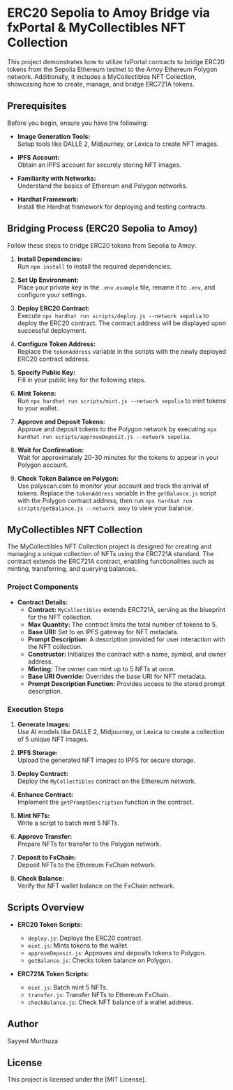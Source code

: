 # ERC20 Sepolia to Amoy Bridge via fxPortal & MyCollectibles NFT Collection

This project demonstrates how to utilize fxPortal contracts to bridge ERC20 tokens from the Sepolia Ethereum testnet to the Amoy Ethereum Polygon network. Additionally, it includes a MyCollectibles NFT Collection, showcasing how to create, manage, and bridge ERC721A tokens.

## Prerequisites

Before you begin, ensure you have the following:

- **Image Generation Tools:**  
  Setup tools like DALLE 2, Midjourney, or Lexica to create NFT images.

- **IPFS Account:**  
  Obtain an IPFS account for securely storing NFT images.

- **Familiarity with Networks:**  
  Understand the basics of Ethereum and Polygon networks.

- **Hardhat Framework:**  
  Install the Hardhat framework for deploying and testing contracts.

## Bridging Process (ERC20 Sepolia to Amoy)

Follow these steps to bridge ERC20 tokens from Sepolia to Amoy:

1. **Install Dependencies:**  
   Run `npm install` to install the required dependencies.

2. **Set Up Environment:**  
   Place your private key in the `.env.example` file, rename it to `.env`, and configure your settings.

3. **Deploy ERC20 Contract:**  
   Execute `npx hardhat run scripts/deploy.js --network sepolia` to deploy the ERC20 contract. The contract address will be displayed upon successful deployment.

4. **Configure Token Address:**  
   Replace the `tokenAddress` variable in the scripts with the newly deployed ERC20 contract address.

5. **Specify Public Key:**  
   Fill in your public key for the following steps.

6. **Mint Tokens:**  
   Run `npx hardhat run scripts/mint.js --network sepolia` to mint tokens to your wallet.

7. **Approve and Deposit Tokens:**  
   Approve and deposit tokens to the Polygon network by executing `npx hardhat run scripts/approveDeposit.js --network sepolia`.

8. **Wait for Confirmation:**  
   Wait for approximately 20-30 minutes for the tokens to appear in your Polygon account.

9. **Check Token Balance on Polygon:**  
   Use polyscan.com to monitor your account and track the arrival of tokens. Replace the `tokenAddress` variable in the `getBalance.js` script with the Polygon contract address, then run `npx hardhat run scripts/getBalance.js --network amoy` to view your balance.

## MyCollectibles NFT Collection

The MyCollectibles NFT Collection project is designed for creating and managing a unique collection of NFTs using the ERC721A standard. The contract extends the ERC721A contract, enabling functionalities such as minting, transferring, and querying balances.

### Project Components

- **Contract Details:**  
  - **Contract:** `MyCollectibles` extends ERC721A, serving as the blueprint for the NFT collection.
  - **Max Quantity:** The contract limits the total number of tokens to 5.
  - **Base URI:** Set to an IPFS gateway for NFT metadata.
  - **Prompt Description:** A description provided for user interaction with the NFT collection.
  - **Constructor:** Initializes the contract with a name, symbol, and owner address.
  - **Minting:** The owner can mint up to 5 NFTs at once.
  - **Base URI Override:** Overrides the base URI for NFT metadata.
  - **Prompt Description Function:** Provides access to the stored prompt description.

### Execution Steps

1. **Generate Images:**  
   Use AI models like DALLE 2, Midjourney, or Lexica to create a collection of 5 unique NFT images.

2. **IPFS Storage:**  
   Upload the generated NFT images to IPFS for secure storage.

3. **Deploy Contract:**  
   Deploy the `MyCollectibles` contract on the Ethereum network.

4. **Enhance Contract:**  
   Implement the `getPromptDescription` function in the contract.

5. **Mint NFTs:**  
   Write a script to batch mint 5 NFTs.

6. **Approve Transfer:**  
   Prepare NFTs for transfer to the Polygon network.

7. **Deposit to FxChain:**  
   Deposit NFTs to the Ethereum FxChain network.

8. **Check Balance:**  
   Verify the NFT wallet balance on the FxChain network.

## Scripts Overview

- **ERC20 Token Scripts:**
  - `deploy.js`: Deploys the ERC20 contract.
  - `mint.js`: Mints tokens to the wallet.
  - `approveDeposit.js`: Approves and deposits tokens to Polygon.
  - `getBalance.js`: Checks token balance on Polygon.

- **ERC721A Token Scripts:**
  - `mint.js`: Batch mint 5 NFTs.
  - `transfer.js`: Transfer NFTs to Ethereum FxChain.
  - `checkBalance.js`: Check NFT balance of a wallet address.

## Author
Sayyed Murthuza

## License
This project is licensed under the [MIT License].
